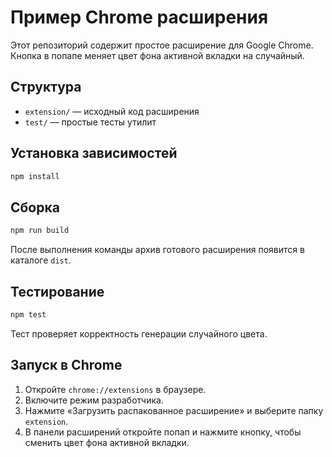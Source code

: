 # Пример Chrome расширения

Этот репозиторий содержит простое расширение для Google Chrome. Кнопка в попапе меняет цвет фона активной вкладки на случайный.

## Структура
- `extension/` — исходный код расширения
- `test/` — простые тесты утилит

## Установка зависимостей
```bash
npm install
```

## Сборка
```bash
npm run build
```
После выполнения команды архив готового расширения появится в каталоге `dist`.

## Тестирование
```bash
npm test
```
Тест проверяет корректность генерации случайного цвета.

## Запуск в Chrome
1. Откройте `chrome://extensions` в браузере.
2. Включите режим разработчика.
3. Нажмите «Загрузить распакованное расширение» и выберите папку `extension`.
4. В панели расширений откройте попап и нажмите кнопку, чтобы сменить цвет фона активной вкладки.
